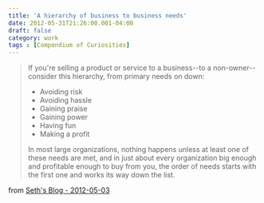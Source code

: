 ```yaml
---
title: 'A hierarchy of business to business needs'
date: 2012-05-31T21:26:00.001-04:00
draft: false
category: work
tags : [Compendium of Curiosities]
---
```



> If you're selling a product or service to a business--to a
> non-owner--consider this hierarchy, from primary needs on down:
> 
> *   Avoiding risk   
> *   Avoiding hassle   
> *   Gaining praise   
> *   Gaining power   
> *   Having fun   
> *   Making a profit
> 
> In most large organizations, nothing happens unless at least one of
> these needs are met, and in just about every organization big enough
> and profitable enough to buy from you, the order of needs starts with
> the first one and works its way down the list.

from [Seth's Blog - 2012-05-03](http://sethgodin.typepad.com/seths%5C_blog/2012/05/a-hierarchy-of-business-to-business-needs.html)



<!--stackedit_data:
eyJoaXN0b3J5IjpbMzUwMTU0MjY3LC02Mjg5MDk2MF19
-->